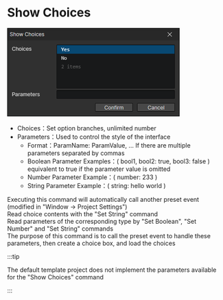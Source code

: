 # Show Choices

![](img/showChoices-1.png)

- Choices：Set option branches, unlimited number
- Parameters：Used to control the style of the interface
  - Format：ParamName: ParamValue, ... If there are multiple parameters separated by commas
  - Boolean Parameter Examples：( bool1, bool2: true, bool3: false ) equivalent to true if the parameter value is omitted
  - Number Parameter Example：( number: 233 )
  - String Parameter Example：( string: hello world )

Executing this command will automatically call another preset event (modified in "Window -> Project Settings")  
Read choice contents with the "Set String" command  
Read parameters of the corresponding type by "Set Boolean", "Set Number" and "Set String" commands  
The purpose of this command is to call the preset event to handle these parameters, then create a choice box, and load the choices

:::tip

The default template project does not implement the parameters available for the "Show Choices" command

:::
